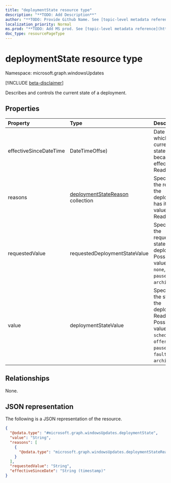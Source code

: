 ```yaml
---
title: "deploymentState resource type"
description: "**TODO: Add Description**"
author: "**TODO: Provide Github Name. See [topic-level metadata reference](https://msgo.azurewebsites.net/add/document/guidelines/metadata.html#topic-level-metadata)**"
localization_priority: Normal
ms.prod: "**TODO: Add MS prod. See [topic-level metadata reference](https://msgo.azurewebsites.net/add/document/guidelines/metadata.html#topic-level-metadata)**"
doc_type: resourcePageType
---
```


# deploymentState resource type

Namespace: microsoft.graph.windowsUpdates

[!INCLUDE [beta-disclaimer](../../includes/beta-disclaimer.md)]

Describes and controls the current state of a deployment.

## Properties
|Property|Type|Description|
|:---|:---|:---|
|effectiveSinceDateTime|DateTimeOffse)|Date on which the current state became effective. Read-only.|
|reasons|[deploymentStateReason](../resources/windowsupdates-deploymentstatereason.md) collection|Specifies the reasons the deployment has its state value. Read-only.|
|requestedValue|requestedDeploymentStateValue|Specifies the requested state of the deployment. Possible values are: `none`, `paused`, `archived`.|
|value|deploymentStateValue|Specifies the state of the deployment. Read-only. Possible values are: `scheduled`, `offering`, `paused`, `faulted`, `archived`.|

## Relationships
None.

## JSON representation
The following is a JSON representation of the resource.
<!-- {
  "blockType": "resource",
  "@odata.type": "microsoft.graph.windowsUpdates.deploymentState"
}
-->
``` json
{
  "@odata.type": "#microsoft.graph.windowsUpdates.deploymentState",
  "value": "String",
  "reasons": [
    {
      "@odata.type": "microsoft.graph.windowsUpdates.deploymentStateReason"
    }
  ],
  "requestedValue": "String",
  "effectiveSinceDate": "String (timestamp)"
}
```

